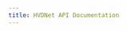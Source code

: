 ```yaml
---
title: HVDNet API Documentation
---
```


<html>
<head>
<title>Swagger UI</title>
<link rel="stylesheet" href="https://cdn.jsdelivr.net/npm/swagger-ui-dist/swagger-ui.css">
</head>
<body>
<div id="swagger-ui"></div>
<script src="https://cdn.jsdelivr.net/npm/swagger-ui-dist/swagger-ui-bundle.js"></script>
<script>
    SwaggerUIBundle({
    url: 'https://api.highvaluedata.net/openapi.yaml',
    dom_id: '#swagger-ui',
    });
</script>
</body>
</html>
